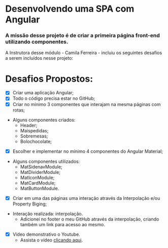 # Desenvolvendo uma SPA com Angular
### A missão desse projeto é de criar a primeira página front-end utilizando componentes.  
A Instrutora desse módulo - Camila Ferreira - incluiu os seguintes desafios a serem incluídos nesse projeto:

# Desafios Propostos:

- [x] Criar uma aplicação Angular;
- [X] Todo o código precisa estar no GitHub;
- [x] Criar no mínimo 3 componentes que interajam na mesma páginas com rotas;
- Alguns componentes criados:
  - Header;
  - Maispedidas;
  - Sobremesas;
  - Bolochocolate;
- [x] Escolher e implementar no mínimo 4 componentes do Angular Material;
- Alguns componentes utilizados:
  - MatSidenavModule;
  - MatDividerModule;
  - MatIconModule;
  - MatCardModule;
  - MatButtonModule.
- [x] Criar em uma das páginas uma interação através da Interpolação e/ou Property Biging;
- Interação realizada:  interpolação.
  - Adicionei no footer o meu GitHub através da interpolação, criando também um link para acesso ao mesmo.
- [x] Vídeo demonstrativo o Youtube.
  - Assista o vídeo [clicando aqui](https://www.youtube.com/watch?v=rkAIfus52_4).

